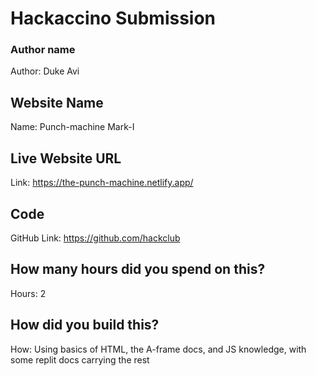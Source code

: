 # Hackaccino Submission

### Author name

Author: Duke Avi

## Website Name

Name: Punch-machine Mark-I

## Live Website URL

Link: https://the-punch-machine.netlify.app/

## Code

GitHub Link: https://github.com/hackclub

## How many hours did you spend on this?

Hours: 2

## How did you build this?

How: Using basics of HTML, the A-frame docs, and JS knowledge, with some replit docs carrying the rest
